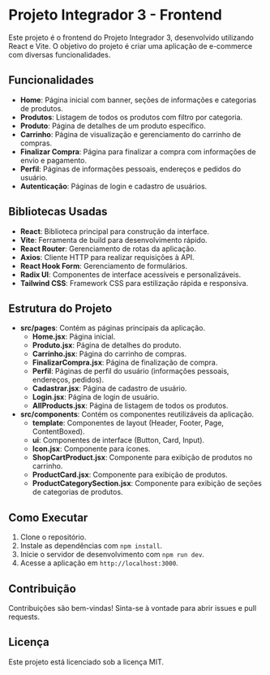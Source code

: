 # Projeto Integrador 3 - Frontend

Este projeto é o frontend do Projeto Integrador 3, desenvolvido utilizando React e Vite. O objetivo do projeto é criar uma aplicação de e-commerce com diversas funcionalidades.

## Funcionalidades

- **Home**: Página inicial com banner, seções de informações e categorias de produtos.
- **Produtos**: Listagem de todos os produtos com filtro por categoria.
- **Produto**: Página de detalhes de um produto específico.
- **Carrinho**: Página de visualização e gerenciamento do carrinho de compras.
- **Finalizar Compra**: Página para finalizar a compra com informações de envio e pagamento.
- **Perfil**: Páginas de informações pessoais, endereços e pedidos do usuário.
- **Autenticação**: Páginas de login e cadastro de usuários.

## Bibliotecas Usadas

- **React**: Biblioteca principal para construção da interface.
- **Vite**: Ferramenta de build para desenvolvimento rápido.
- **React Router**: Gerenciamento de rotas da aplicação.
- **Axios**: Cliente HTTP para realizar requisições à API.
- **React Hook Form**: Gerenciamento de formulários.
- **Radix UI**: Componentes de interface acessíveis e personalizáveis.
- **Tailwind CSS**: Framework CSS para estilização rápida e responsiva.

## Estrutura do Projeto

- **src/pages**: Contém as páginas principais da aplicação.
  - **Home.jsx**: Página inicial.
  - **Produto.jsx**: Página de detalhes do produto.
  - **Carrinho.jsx**: Página do carrinho de compras.
  - **FinalizarCompra.jsx**: Página de finalização de compra.
  - **Perfil**: Páginas de perfil do usuário (informações pessoais, endereços, pedidos).
  - **Cadastrar.jsx**: Página de cadastro de usuário.
  - **Login.jsx**: Página de login de usuário.
  - **AllProducts.jsx**: Página de listagem de todos os produtos.
- **src/components**: Contém os componentes reutilizáveis da aplicação.
  - **template**: Componentes de layout (Header, Footer, Page, ContentBoxed).
  - **ui**: Componentes de interface (Button, Card, Input).
  - **Icon.jsx**: Componente para ícones.
  - **ShopCartProduct.jsx**: Componente para exibição de produtos no carrinho.
  - **ProductCard.jsx**: Componente para exibição de produtos.
  - **ProductCategorySection.jsx**: Componente para exibição de seções de categorias de produtos.

## Como Executar

1. Clone o repositório.
2. Instale as dependências com `npm install`.
3. Inicie o servidor de desenvolvimento com `npm run dev`.
4. Acesse a aplicação em `http://localhost:3000`.

## Contribuição

Contribuições são bem-vindas! Sinta-se à vontade para abrir issues e pull requests.

## Licença

Este projeto está licenciado sob a licença MIT.

